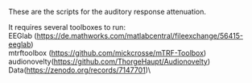 These are the scripts for the auditory response attenuation.

It requires several toolboxes to run:\
EEGlab (https://de.mathworks.com/matlabcentral/fileexchange/56415-eeglab)\
mtrftoolbox (https://github.com/mickcrosse/mTRF-Toolbox)\
audionovelty(https://github.com/ThorgeHaupt/Audionovelty)\
Data(https://zenodo.org/records/7147701)\


